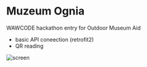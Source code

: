 # Muzeum Ognia
WAWCODE hackathon entry for Outdoor Museum Aid

* basic API coneection (retrofit2)
* QR reading

![screen](http://i.imgur.com/ATp4gR4.png?1)
